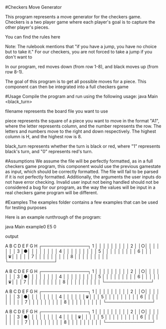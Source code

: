 #Checkers Move Generator

This program represents a move generator for the checkers game. Checkers is a two player game where each player's goal is to capture the other player's pieces.

You can find the rules here

Note: The rulebook mentions that "if you have a jump, you have no choice but to take it." For our checkers, you are not forced to take a jump if you don't want to

In our program, red moves down (from row 1-8), and black moves up (from row 8-1).

The goal of this program is to get all possible moves for a piece. This component can then be integrated into a full checkers game

#Usage
Compile the program and run using the following usage:
java Main <filename> <piece> <black_turn>

filename represents the board file you want to use

piece represents the square of a piece you want to move in the format "A1", where the letter represents column, and the number represents the row. The letters and numbers move to the right and down respectively. The highest column is H, and the highest row is 8.

black_turn represents whether the turn is black or red, where "1" represents black's turn, and "0" represents red's turn.

#Assumptions
We assume the file will be perfectly formatted, as in a full checkers game program, this component would use the previous gamestate as input, which should be correctly formatted. The file will fail to be parsed if it is not perfectly formatted. Additionally, the arguments the user inputs do not have error checking. Invalid user input not being handled should not be considered a bug for our program, as the way the values will be input in a real checkers game program will be different.

#Examples
The examples folder contains a few examples that can be used for testing purposes

Here is an example runthrough of the program:

java Main example0 E5 0

output

   A B C D E F G H
  ┌───────────────┐
1 │ │ │ │ │ │ │ │ │
2 │ │○│ │ │ │ │ │ │
3 │●│ │ │ │ │ │ │ │
4 │ │ │ │ │ │ │ │ │
5 │ │ │ │ │ │ │ │ │
6 │ │ │ │♛│ │ │ │ │
7 │ │ │ │ │ │ │ │ │
8 │ │ │ │ │ │ │ │ │
  └───────────────┘

   A B C D E F G H
  ┌───────────────┐
1 │ │ │ │ │ │ │ │ │
2 │ │○│ │ │ │ │ │ │
3 │●│ │ │ │ │ │ │ │
4 │ │ │ │ │ │ │ │ │
5 │ │ │ │ │ │ │ │ │
6 │ │ │ │ │ │♛│ │ │
7 │ │ │ │ │ │ │ │ │
8 │ │ │ │ │ │ │ │ │
  └───────────────┘

   A B C D E F G H
  ┌───────────────┐
1 │ │ │ │ │ │ │ │ │
2 │ │○│ │ │ │ │ │ │
3 │●│ │ │ │ │ │ │ │
4 │ │ │ │ │ │♛│ │ │
5 │ │ │ │ │ │ │ │ │
6 │ │ │ │ │ │ │ │ │
7 │ │ │ │ │ │ │ │ │
8 │ │ │ │ │ │ │ │ │
  └───────────────┘

   A B C D E F G H
  ┌───────────────┐
1 │ │ │ │ │ │ │ │ │
2 │ │○│ │ │ │ │ │ │
3 │●│ │ │ │ │ │ │ │
4 │ │ │ │♛│ │ │ │ │
5 │ │ │ │ │ │ │ │ │
6 │ │ │ │ │ │ │ │ │
7 │ │ │ │ │ │ │ │ │
8 │ │ │ │ │ │ │ │ │
  └───────────────┘
